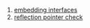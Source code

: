1. [embedding interfaces](https://play.golang.org/p/_vxOzRZyUk6)
2. [reflection pointer check](https://play.golang.org/p/BHjAWbpf2dA)
